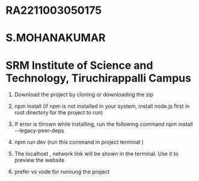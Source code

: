 # RA2211003050175
# S.MOHANAKUMAR
# SRM Institute of Science and Technology, Tiruchirappalli Campus

1. Download the project by cloning or downloading the zip

2. npm install 
(if npm is not installed in your system, install node.js first in root directory for the project to run)

3. If error is thrown while installing, run the following command
npm install --legacy-peer-deps


4. npm run dev 
(run this command in project terminal )

5. The localhost , network link will be shown in the terminal. Use it to preview the website

6. prefer vs vode for runnung the project